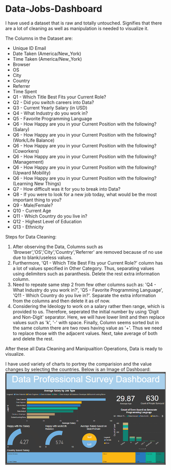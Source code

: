 # Data-Jobs-Dashboard

I have used a dataset that is raw and totally untouched. Signifies that there are a lot of cleaning as well as manipulation is needed to visualize it. 

The Columns in the Dataset are:

* Unique ID	Email	
* Date Taken (America/New_York)	
* Time Taken (America/New_York)	
* Browser	
* OS	
* City	
* Country	
* Referrer	
* Time Spent	
* Q1 - Which Title Best Fits your Current Role?	
* Q2 - Did you switch careers into Data?	
* Q3 - Current Yearly Salary (in USD)	
* Q4 - What Industry do you work in?	
* Q5 - Favorite Programming Language	
* Q6 - How Happy are you in your Current Position with the following? (Salary)	
* Q6 - How Happy are you in your Current Position with the following? (Work/Life Balance)	
* Q6 - How Happy are you in your Current Position with the following? (Coworkers)	
* Q6 - How Happy are you in your Current Position with the following? (Management)	
* Q6 - How Happy are you in your Current Position with the following? (Upward Mobility)	
* Q6 - How Happy are you in your Current Position with the following? (Learning New Things)	
* Q7 - How difficult was it for you to break into Data?	
* Q8 - If you were to look for a new job today, what would be the most important thing to you?	
* Q9 - Male/Female?	
* Q10 - Current Age	
* Q11 - Which Country do you live in?	
* Q12 - Highest Level of Education	
* Q13 - Ethnicity

Steps for Data Cleaning:

1. After observing the Data, Columns such as 'Browser','OS','City','Country','Referrer' are removed because of no use due to blank/useless values. 
2. Furthermore, 'Q1 - Which Title Best Fits your Current Role?' column has a lot of values specified in Other Category. Thus, separating values using delimiters such as paranthesis. Delete the rest extra information column.
3. Need to repeate same step 2 from few other columns such as: 'Q4 - What Industry do you work in?', 'Q5 - Favorite Programming Language', 'Q11 - Which Country do you live in?'. Separate the extra information from the columns and then delete it as of now.
4. Considering the Ideology to work on a salary rather then range, which is provided to us. Therefore, seperated the initial number by using 'Digit and Non-Digit' separator. Here, we will have lower limit and then replace values such as 'k', '-' with space. Finally, Column seems sorted but in the same column there are two rows having value as '+'. Thus we need to replace those with the adjacent values. Next, take average of both and delete the rest.

After these all Data Cleaning and Manipualtion Operations, Data is ready to visualize.

I have used variety of charts to portrey the comparision and the value changes by selecting the countries.
Below is an Image of Dashboard:
![Image](Screenshot.png)  